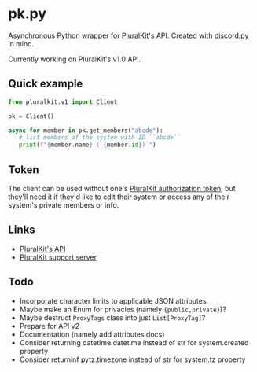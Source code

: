 # pk.py

Asynchronous Python wrapper for [PluralKit](https://pluralkit.me/)'s API. Created with [discord.py](https://github.com/Rapptz/discord.py) in mind.

Currently working on PluralKit's v1.0 API.

## Quick example

```python
from pluralkit.v1 import Client

pk = Client()

async for member in pk.get_members("abcde"):
   # list members of the system with ID ``abcde``
   print(f"{member.name} (`{member.id})`")
```

## Token

The client can be used without one's [PluralKit authorization token](https://pluralkit.me/api/#authentication), but they'll need it if they'd like to edit their system or access any of their system's private members or info.

## Links

* [PluralKit's API](https://pluralkit.me/)
* [PluralKit support server](https://discord.gg/PczBt78)

## Todo

* Incorporate character limits to applicable JSON attributes.
* Maybe make an Enum for privacies (namely `{public,private}`)?
* Maybe destruct `ProxyTags` class into just `List[ProxyTag]`?
* Prepare for API v2
* Documentation (namely add attributes docs)
* Consider returning datetime.datetime instead of str for system.created property
* Consider returninf pytz.timezone instead of str for system.tz property

